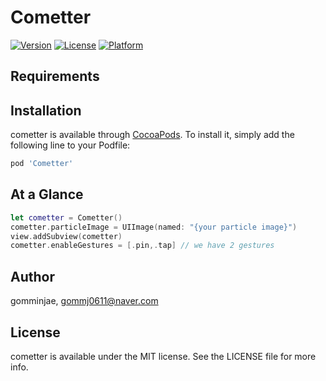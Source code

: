 # Cometter
[![Version](https://img.shields.io/cocoapods/v/YourLibraryName.svg?style=flat)](https://cocoapods.org/pods/Cometter)
[![License](https://img.shields.io/cocoapods/l/YourLibraryName.svg?style=flat)](https://cocoapods.org/pods/Cometter)
[![Platform](https://img.shields.io/cocoapods/p/YourLibraryName.svg?style=flat)](https://cocoapods.org/pods/Cometter)


## Requirements

## Installation

cometter is available through [CocoaPods](https://cocoapods.org). To install
it, simply add the following line to your Podfile:

```ruby
pod 'Cometter'
```

## At a Glance 

```swift
let cometter = Cometter()
cometter.particleImage = UIImage(named: "{your particle image}")
view.addSubview(cometter)
cometter.enableGestures = [.pin,.tap] // we have 2 gestures
```


## Author

gomminjae, gommj0611@naver.com

## License

cometter is available under the MIT license. See the LICENSE file for more info.
